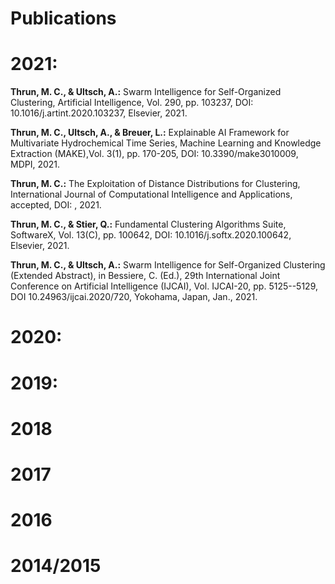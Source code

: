 
# Publications

# 2021:

**Thrun, M. C., & Ultsch, A.:** Swarm Intelligence for Self-Organized Clustering,
Artificial Intelligence, Vol. 290, pp. 103237,
DOI: 10.1016/j.artint.2020.103237, Elsevier, 2021. 

**Thrun, M. C., Ultsch, A., & Breuer, L.:** Explainable AI Framework for Multivariate Hydrochemical Time Series,
Machine Learning and Knowledge Extraction (MAKE),Vol. 3(1), pp. 170-205,
DOI: 10.3390/make3010009, MDPI, 2021. 

**Thrun, M. C.:** The Exploitation of Distance Distributions for Clustering,
International Journal of Computational Intelligence and Applications, accepted, DOI: , 2021. 

**Thrun, M. C., & Stier, Q.:** Fundamental Clustering Algorithms Suite,
SoftwareX, Vol. 13(C), pp. 100642, DOI: 10.1016/j.softx.2020.100642, Elsevier, 2021. 

**Thrun, M. C., & Ultsch, A.:** Swarm Intelligence for Self-Organized Clustering (Extended Abstract),
in Bessiere, C. (Ed.), 29th International Joint Conference on Artificial Intelligence (IJCAI),
Vol. IJCAI-20, pp. 5125--5129, DOI 10.24963/ijcai.2020/720, Yokohama, Japan, Jan., 2021. 


# 2020:

# 2019:

# 2018

# 2017

# 2016

# 2014/2015




